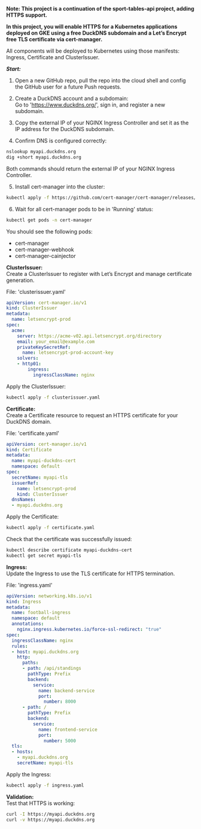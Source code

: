 **Note: This project is a continuation of the sport-tables-api project, adding HTTPS support.**


**In this project, you will enable HTTPS for a Kubernetes applications deployed on GKE using a free DuckDNS subdomain and a Let’s Encrypt free TLS certificate via cert-manager.**

All components will be deployed to Kubernetes using those manifests: Ingress, Certificate and ClusterIssuer.

***Start:***

1) Open a new GitHub repo, pull the repo into the cloud shell and config the GitHub user for a future Push requests.

2) Create a DuckDNS account and a subdomain:  
Go to 'https://www.duckdns.org/', sign in, and register a new subdomain.

3) Copy the external IP of your NGINX Ingress Controller and set it as the IP address for the DuckDNS subdomain.

4) Confirm DNS is configured correctly:
```bash
nslookup myapi.duckdns.org
dig +short myapi.duckdns.org
```
Both commands should return the external IP of your NGINX Ingress Controller.

5) Install cert-manager into the cluster:
```bash
kubectl apply -f https://github.com/cert-manager/cert-manager/releases/download/v1.14.4/cert-manager.yaml
```

6) Wait for all cert-manager pods to be in 'Running' status:
```bash
kubectl get pods -n cert-manager
```
You should see the following pods:
- cert-manager
- cert-manager-webhook
- cert-manager-cainjector

**ClusterIssuer:**  
Create a ClusterIssuer to register with Let’s Encrypt and manage certificate generation.

File: 'clusterissuer.yaml'
```yaml
apiVersion: cert-manager.io/v1
kind: ClusterIssuer
metadata:
  name: letsencrypt-prod
spec:
  acme:
    server: https://acme-v02.api.letsencrypt.org/directory
    email: your_email@example.com
    privateKeySecretRef:
      name: letsencrypt-prod-account-key
    solvers:
    - http01:
        ingress:
          ingressClassName: nginx
```
Apply the ClusterIssuer:
```bash
kubectl apply -f clusterissuer.yaml
```

**Certificate:**  
Create a Certificate resource to request an HTTPS certificate for your DuckDNS domain.

File: 'certificate.yaml'
```yaml
apiVersion: cert-manager.io/v1
kind: Certificate
metadata:
  name: myapi-duckdns-cert
  namespace: default
spec:
  secretName: myapi-tls
  issuerRef:
    name: letsencrypt-prod
    kind: ClusterIssuer
  dnsNames:
  - myapi.duckdns.org
```
Apply the Certificate:
```bash
kubectl apply -f certificate.yaml
```

Check that the certificate was successfully issued:
```bash
kubectl describe certificate myapi-duckdns-cert
kubectl get secret myapi-tls
```

**Ingress:**  
Update the Ingress to use the TLS certificate for HTTPS termination.

File: 'ingress.yaml'
```yaml
apiVersion: networking.k8s.io/v1
kind: Ingress
metadata:
  name: football-ingress
  namespace: default
  annotations:
    nginx.ingress.kubernetes.io/force-ssl-redirect: "true"
spec:
  ingressClassName: nginx
  rules:
  - host: myapi.duckdns.org
    http:
      paths:
      - path: /api/standings
        pathType: Prefix
        backend:
          service:
            name: backend-service
            port:
              number: 8000
      - path: /
        pathType: Prefix
        backend:
          service:
            name: frontend-service
            port:
              number: 5000
  tls:
  - hosts:
    - myapi.duckdns.org
    secretName: myapi-tls
```
Apply the Ingress:
```bash
kubectl apply -f ingress.yaml
```

**Validation:**  
Test that HTTPS is working:
```bash
curl -I https://myapi.duckdns.org
curl -v https://myapi.duckdns.org
```



